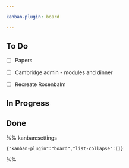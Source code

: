 ```yaml
---

kanban-plugin: board

---
```


## To Do

- [ ] Papers
- [ ] Cambridge admin - modules and dinner
- [ ] Recreate Rosenbalm


## In Progress



## Done





%% kanban:settings
```
{"kanban-plugin":"board","list-collapse":[]}
```
%%